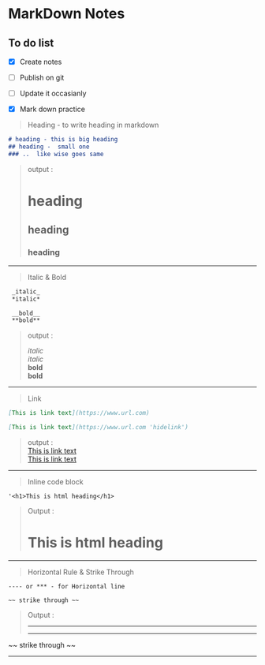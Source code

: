 # MarkDown Notes

## To do list

* [x] Create notes
* [ ] Publish on git
* [ ] Update it occasianly 
* [x] Mark down practice



> Heading - to write heading in markdown 

```markdown
# heading - this is big heading 
## heading -  small one 
### ..  like wise goes same
```
> output : 
> # heading
> ## heading
> ### heading


----

> Italic & Bold

```markdown
 _italic_
 *italic*

 __bold__
 **bold**
```
> output :
>  
>_italic_   
> *italic*  
> __bold__  
> **bold**

 ----
 

> Link
~~~markdown
[This is link text](https://www.url.com)

[This is link text](https://www.url.com 'hidelink')

~~~
> output :   
> [This is link text](https://www.url.com)   
> [This is link text](https://www.url.com 'hidelink')

----

> Inline code block

```
'<h1>This is html heading</h1>

```
>Output : <h1> This is html heading </h1>

----

> Horizontal Rule & Strike Through 
```
---- or *** - for Horizontal line

~~ strike through ~~
```
> Output : 
> ****
> ----
 ~~ strike through ~~

 ----

 >